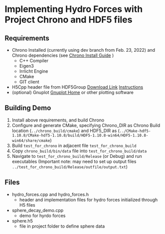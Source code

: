 # Implementing Hydro Forces with Project Chrono and HDF5 files

## Requirements
* Chrono Installed (currently using dev branch from Feb. 23, 2022) and Chrono dependencies (see [Chrono Install Guide](https://api.projectchrono.org/tutorial_install_chrono.html) )
	* C++ Compiler
	* Eigen3
	* Irrlicht Engine
	* CMake
	* GIT client
* H5Cpp header file from HDF5Group [Download Link](https://portal.hdfgroup.org/display/support/Downloads) [Instructions](https://portal.hdfgroup.org/display/support/Building+HDF5+with+CMake#BuildingHDF5withCMake-quickins)
* (optional) Gnuplot [Gnuplot Home](http://www.gnuplot.info/) or other plotting software

## Building Demo
1. Install above requirements, and build Chrono
2. Configure and generate CMake, specifying Chrono_DIR as Chrono Build location (`../chrono_build/cmake`) and HDF5_DIR as (`../CMake-hdf5-1.10.8/CMake-hdf5-1.10.8/build/HDF5-1.10.8-win64/HDF5-1.10.8-win64/share/cmake`)
3. Build `test_for_chrono` in adjacent file `test_for_chrono_build`
4. Copy `chrono_build/bin/data` file into `test_for_chrono_build/data`
5. Navigate to `test_for_chrono_build/Release` (or Debug) and run executables (Important note: may need to set up output files `../test_for_chrono_build/Release/outfile/output.txt`)

## Files
* hydro_forces.cpp and hydro_forces.h
	* header and implementation files for hydro forces initialized through H5 files
* sphere_decay_demo.cpp
	* demo for hyrdo forces 
* sphere.h5 
	* file in project folder to define sphere data